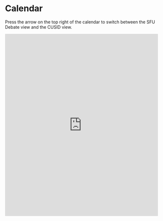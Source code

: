 # Calendar

<div>
	<p>
	Press the arrow on the top right of the calendar to switch between the SFU Debate view and the CUSID view.
	</p>
	<p>
		<iframe src="https://www.google.com/calendar/embed?showTitle=0&amp;showPrint=0&amp;showTz=0&amp;height=600&amp;wkst=1&amp;bgcolor=%23FFFFFF&amp;src=cusid.ca_b5ks3c9jn7q4llr7avaij7aiik%40group.calendar.google.com&amp;color=%230F4B38&amp;src=ashtonc.ca_aoanca2731ai2gqrjae5ge1ol0%40group.calendar.google.com&amp;color=%23711616&amp;ctz=America%2FVancouver" style=" border-width:0 " width="100%" height="600" frameborder="0" scrolling="no"></iframe>
	</p>
</div>